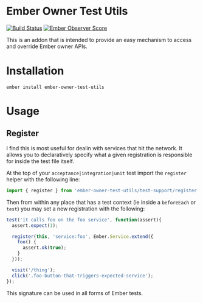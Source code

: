 # Ember Owner Test Utils

[![Build Status](https://travis-ci.org/rondale-sc/ember-owner-test-utils.svg?branch=master)](https://travis-ci.org/rondale-sc/ember-owner-test-utils)
[![Ember Observer Score](https://emberobserver.com/badges/ember-owner-test-utils.svg)](https://emberobserver.com/addons/ember-owner-test-utils)

This is an addon that is intended to provide an easy mechanism to access and override Ember owner APIs.

# Installation

`ember install ember-owner-test-utils`

# Usage

## Register

I find this is most useful for dealin with services that hit the network.  It allows you to declaratively specify what a given registration is responsible for inside the test file itself.

At the top of your `acceptance|integration|unit` test import the `register` helper with the following line:

```js
import { register } from 'ember-owner-test-utils/test-support/register';
```

Then from within any place that has a test context (ie inside a `beforeEach` or `test`) you may set a new registration with the following:

```js
test('it calls foo on the foo service', function(assert){
  assert.expect(1);

  register(this, 'service:foo', Ember.Service.extend({
    foo() {
      assert.ok(true);
    }
  }));

  visit('/thing');
  click('.foo-button-that-triggers-expected-service');
});
```

This signature can be used in all forms of Ember tests.
